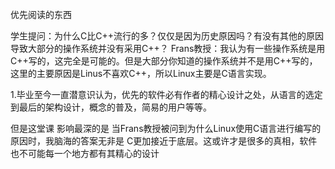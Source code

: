 优先阅读的东西

学生提问：为什么C比C++流行的多？仅仅是因为历史原因吗？有没有其他的原因导致大部分的操作系统并没有采用C++？
Frans教授：我认为有一些操作系统是用C++写的，这完全是可能的。但是大部分你知道的操作系统并不是用C++写的，这里的主要原因是Linus不喜欢C++，所以Linux主要是C语言实现。

1.毕业至今一直潜意识认为，优先的软件必有作者的精心设计之处，从语言的选定到最后的架构设计，概念的普及，简易的用户等等。

但是这堂课 影响最深的是 当Frans教授被问到为什么Linux使用C语言进行编写的原因时，我脑海的答案无非是 C更加接近于底层。这或许才是很多的真相，软件也不可能每一个地方都有其精心的设计
